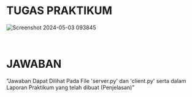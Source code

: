 # TUGAS PRAKTIKUM

![Screenshot 2024-05-03 093845](https://github.com/gerrardgs/Python-Heritage/assets/114888829/17655cea-4a6c-41f3-8dd3-1c93adc88522)

<br>

# JAWABAN
"Jawaban Dapat Dilihat Pada File 'server.py' dan 'client.py' serta dalam Laporan Praktikum yang telah dibuat (Penjelasan)"

